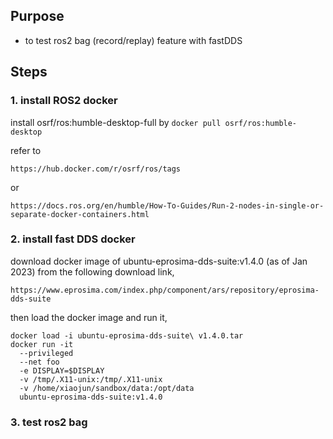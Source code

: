 ## Purpose
- to test ros2 bag (record/replay) feature with fastDDS 

## Steps
### 1. install ROS2 docker
install osrf/ros:humble-desktop-full by
```docker pull osrf/ros:humble-desktop ```

refer to 
```
https://hub.docker.com/r/osrf/ros/tags 
```
or
```
https://docs.ros.org/en/humble/How-To-Guides/Run-2-nodes-in-single-or-separate-docker-containers.html
```
### 2. install fast DDS docker
download docker image of ubuntu-eprosima-dds-suite:v1.4.0 (as of Jan 2023) from the following download link,
```
https://www.eprosima.com/index.php/component/ars/repository/eprosima-dds-suite
```
then load the docker image and run it,
```
docker load -i ubuntu-eprosima-dds-suite\ v1.4.0.tar
docker run -it         
  --privileged         
  --net foo         
  -e DISPLAY=$DISPLAY         
  -v /tmp/.X11-unix:/tmp/.X11-unix         
  -v /home/xiaojun/sandbox/data:/opt/data         
  ubuntu-eprosima-dds-suite:v1.4.0
```

### 3. test ros2 bag
